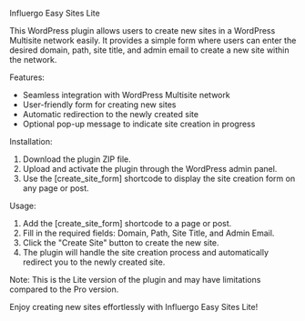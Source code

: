 Influergo Easy Sites Lite

This WordPress plugin allows users to create new sites in a WordPress Multisite network easily. It provides a simple form where users can enter the desired domain, path, site title, and admin email to create a new site within the network.

Features:
- Seamless integration with WordPress Multisite network
- User-friendly form for creating new sites
- Automatic redirection to the newly created site
- Optional pop-up message to indicate site creation in progress

Installation:
1. Download the plugin ZIP file.
2. Upload and activate the plugin through the WordPress admin panel.
3. Use the [create_site_form] shortcode to display the site creation form on any page or post.

Usage:
1. Add the [create_site_form] shortcode to a page or post.
2. Fill in the required fields: Domain, Path, Site Title, and Admin Email.
3. Click the "Create Site" button to create the new site.
4. The plugin will handle the site creation process and automatically redirect you to the newly created site.

Note: This is the Lite version of the plugin and may have limitations compared to the Pro version.

Enjoy creating new sites effortlessly with Influergo Easy Sites Lite!
